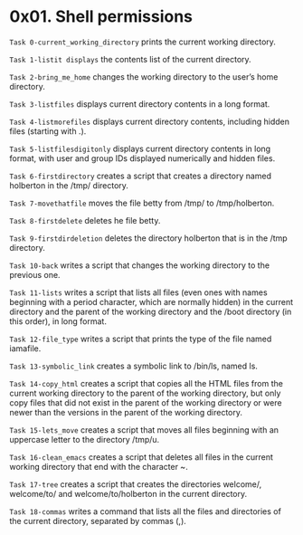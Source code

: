# 0x01. Shell permissions
`Task 0-current_working_directory` prints the current working directory.

`Task 1-listit displays` the contents list of the current directory.

`Task 2-bring_me_home` changes the working directory to the user’s home directory.

`Task 3-listfiles` displays current directory contents in a long format.

`Task 4-listmorefiles` displays current directory contents, including hidden files (starting with .).

`Task 5-listfilesdigitonly` displays current directory contents in long format, with user and group IDs displayed numerically and hidden files.

`Task 6-firstdirectory` creates a script that creates a directory named holberton in the /tmp/ directory.

`Task 7-movethatfile` moves the file betty from /tmp/ to /tmp/holberton.

`Task 8-firstdelete` deletes he file betty.

`Task 9-firstdirdeletion` deletes the directory holberton that is in the /tmp directory.

`Task 10-back` writes a script that changes the working directory to the previous one.

`Task 11-lists` writes a script that lists all files (even ones with names beginning with a period character, which are normally hidden) in the current directory and the parent of the working directory and the /boot directory (in this order), in long format.

`Task 12-file_type` writes a script that prints the type of the file named iamafile.

`Task 13-symbolic_link` creates a symbolic link to /bin/ls, named ls.

`Task 14-copy_html` creates a script that copies all the HTML files from the current working directory to the parent of the working directory, but only copy files that did not exist in the parent of the working directory or were newer than the versions in the parent of the working directory.

`Task 15-lets_move` creates a script that moves all files beginning with an uppercase letter to the directory /tmp/u.

`Task 16-clean_emacs` creates a script that deletes all files in the current working directory that end with the character ~.

`Task 17-tree` creates a script that creates the directories welcome/, welcome/to/ and welcome/to/holberton in the current directory.

`Task 18-commas` writes a command that lists all the files and directories of the current directory, separated by commas (,).
